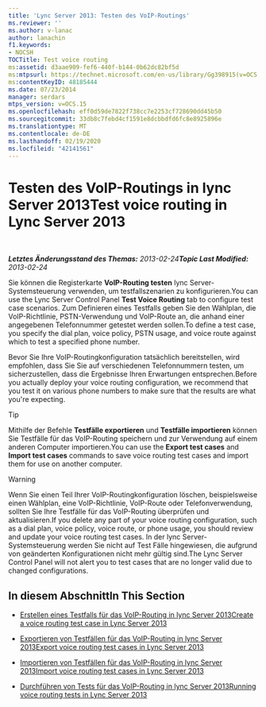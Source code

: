 ```yaml
---
title: 'Lync Server 2013: Testen des VoIP-Routings'
ms.reviewer: ''
ms.author: v-lanac
author: lanachin
f1.keywords:
- NOCSH
TOCTitle: Test voice routing
ms:assetid: d3aae909-fef6-440f-b144-0b62dc82bf5d
ms:mtpsurl: https://technet.microsoft.com/en-us/library/Gg398915(v=OCS.15)
ms:contentKeyID: 48185444
ms.date: 07/23/2014
manager: serdars
mtps_version: v=OCS.15
ms.openlocfilehash: eff0d59de7822f738cc7e2253cf728690dd45b50
ms.sourcegitcommit: 33db8c7febd4cf1591e8dcbbdfd6fc8e8925896e
ms.translationtype: MT
ms.contentlocale: de-DE
ms.lasthandoff: 02/19/2020
ms.locfileid: "42141561"
---
```

<div data-xmlns="http://www.w3.org/1999/xhtml">

<div class="topic" data-xmlns="http://www.w3.org/1999/xhtml" data-msxsl="urn:schemas-microsoft-com:xslt" data-cs="http://msdn.microsoft.com/">

<div data-asp="https://msdn2.microsoft.com/asp">

# <a name="test-voice-routing-in-lync-server-2013"></a><span data-ttu-id="e4d59-102">Testen des VoIP-Routings in lync Server 2013</span><span class="sxs-lookup"><span data-stu-id="e4d59-102">Test voice routing in Lync Server 2013</span></span>

</div>

<div id="mainSection">

<div id="mainBody">

<span> </span>

<span data-ttu-id="e4d59-103">_**Letztes Änderungsstand des Themas:** 2013-02-24_</span><span class="sxs-lookup"><span data-stu-id="e4d59-103">_**Topic Last Modified:** 2013-02-24_</span></span>

<span data-ttu-id="e4d59-104">Sie können die Registerkarte **VoIP-Routing testen** lync Server-Systemsteuerung verwenden, um testfallszenarien zu konfigurieren.</span><span class="sxs-lookup"><span data-stu-id="e4d59-104">You can use the Lync Server Control Panel **Test Voice Routing** tab to configure test case scenarios.</span></span> <span data-ttu-id="e4d59-105">Zum Definieren eines Testfalls geben Sie den Wählplan, die VoIP-Richtlinie, PSTN-Verwendung und VoIP-Route an, die anhand einer angegebenen Telefonnummer getestet werden sollen.</span><span class="sxs-lookup"><span data-stu-id="e4d59-105">To define a test case, you specify the dial plan, voice policy, PSTN usage, and voice route against which to test a specified phone number.</span></span>

<span data-ttu-id="e4d59-106">Bevor Sie Ihre VoIP-Routingkonfiguration tatsächlich bereitstellen, wird empfohlen, dass Sie Sie auf verschiedenen Telefonnummern testen, um sicherzustellen, dass die Ergebnisse Ihren Erwartungen entsprechen.</span><span class="sxs-lookup"><span data-stu-id="e4d59-106">Before you actually deploy your voice routing configuration, we recommend that you test it on various phone numbers to make sure that the results are what you're expecting.</span></span>

<div>


> [!TIP]  
> <span data-ttu-id="e4d59-107">Mithilfe der Befehle <STRONG>Testfälle exportieren</STRONG> und <STRONG>Testfälle importieren</STRONG> können Sie Testfälle für das VoIP-Routing speichern und zur Verwendung auf einem anderen Computer importieren.</span><span class="sxs-lookup"><span data-stu-id="e4d59-107">You can use the <STRONG>Export test cases</STRONG> and <STRONG>Import test cases</STRONG> commands to save voice routing test cases and import them for use on another computer.</span></span>



</div>

<div>


> [!WARNING]  
> <span data-ttu-id="e4d59-108">Wenn Sie einen Teil Ihrer VoIP-Routingkonfiguration löschen, beispielsweise einen Wählplan, eine VoIP-Richtlinie, VoIP-Route oder Telefonverwendung, sollten Sie Ihre Testfälle für das VoIP-Routing überprüfen und aktualisieren.</span><span class="sxs-lookup"><span data-stu-id="e4d59-108">If you delete any part of your voice routing configuration, such as a dial plan, voice policy, voice route, or phone usage, you should review and update your voice routing test cases.</span></span> <span data-ttu-id="e4d59-109">In der lync Server-Systemsteuerung werden Sie nicht auf Test Fälle hingewiesen, die aufgrund von geänderten Konfigurationen nicht mehr gültig sind.</span><span class="sxs-lookup"><span data-stu-id="e4d59-109">The Lync Server Control Panel will not alert you to test cases that are no longer valid due to changed configurations.</span></span>



</div>

<div>

## <a name="in-this-section"></a><span data-ttu-id="e4d59-110">In diesem Abschnitt</span><span class="sxs-lookup"><span data-stu-id="e4d59-110">In This Section</span></span>

  - [<span data-ttu-id="e4d59-111">Erstellen eines Testfalls für das VoIP-Routing in lync Server 2013</span><span class="sxs-lookup"><span data-stu-id="e4d59-111">Create a voice routing test case in Lync Server 2013</span></span>](lync-server-2013-create-a-voice-routing-test-case.md)

  - [<span data-ttu-id="e4d59-112">Exportieren von Testfällen für das VoIP-Routing in lync Server 2013</span><span class="sxs-lookup"><span data-stu-id="e4d59-112">Export voice routing test cases in Lync Server 2013</span></span>](lync-server-2013-export-voice-routing-test-cases.md)

  - [<span data-ttu-id="e4d59-113">Importieren von Testfällen für das VoIP-Routing in lync Server 2013</span><span class="sxs-lookup"><span data-stu-id="e4d59-113">Import voice routing test cases in Lync Server 2013</span></span>](lync-server-2013-import-voice-routing-test-cases.md)

  - [<span data-ttu-id="e4d59-114">Durchführen von Tests für das VoIP-Routing in lync Server 2013</span><span class="sxs-lookup"><span data-stu-id="e4d59-114">Running voice routing tests in Lync Server 2013</span></span>](lync-server-2013-running-voice-routing-tests.md)

</div>

</div>

<span> </span>

</div>

</div>

</div>

